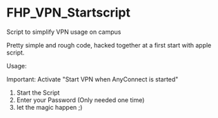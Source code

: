 FHP_VPN_Startscript
===================

Script to simplify VPN usage on campus

Pretty simple and rough code, hacked together at a first start with apple script.

Usage:

Important: Activate "Start VPN when AnyConnect is started"

1. Start the Script
2. Enter your Password (Only needed one time)
3. let the magic happen ;)
